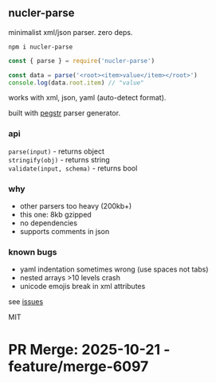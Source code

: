 ## nucler-parse

minimalist xml/json parser. zero deps.

```
npm i nucler-parse
```

```javascript
const { parse } = require('nucler-parse')

const data = parse('<root><item>value</item></root>')
console.log(data.root.item) // "value"
```

works with xml, json, yaml (auto-detect format).

built with [pegstr](https://pegstr.io) parser generator.

### api

`parse(input)` - returns object  
`stringify(obj)` - returns string  
`validate(input, schema)` - returns bool

### why

- other parsers too heavy (200kb+)
- this one: 8kb gzipped
- no dependencies
- supports comments in json

### known bugs

- yaml indentation sometimes wrong (use spaces not tabs)
- nested arrays >10 levels crash
- unicode emojis break in xml attributes

see [issues](https://github.com/parse-tools/nucler-parse/issues)

MIT

# PR Merge: 2025-10-21 - feature/merge-6097
